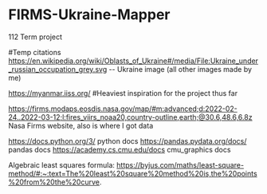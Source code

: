 # FIRMS-Ukraine-Mapper
112 Term project


#Temp citations
https://en.wikipedia.org/wiki/Oblasts_of_Ukraine#/media/File:Ukraine_under_russian_occupation_grey.svg -- Ukraine image
(all other images made by me)

https://myanmar.iiss.org/ #Heaviest inspiration for the project thus far

https://firms.modaps.eosdis.nasa.gov/map/#m:advanced;d:2022-02-24..2022-03-12;l:fires_viirs_noaa20,country-outline,earth;@30.6,48.6,6.8z
Nasa Firms website, also is where I got data

https://docs.python.org/3/ python docs
https://pandas.pydata.org/docs/ pandas docs
https://academy.cs.cmu.edu/docs cmu_graphics docs

Algebraic least squares formula:
https://byjus.com/maths/least-square-method/#:~:text=The%20least%20square%20method%20is,the%20points%20from%20the%20curve.